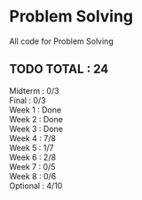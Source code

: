 # Problem Solving
All code for Problem Solving
  
## TODO TOTAL : 24

Midterm : 0/3  
Final : 0/3  
Week 1 : Done  
Week 2 : Done  
Week 3 : Done  
Week 4 : 7/8  
Week 5 : 1/7  
Week 6 : 2/8  
Week 7 : 0/5  
Week 8 : 0/6  
Optional : 4/10